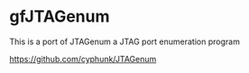# gfJTAGenum

This is a port of JTAGenum a JTAG port enumeration program

https://github.com/cyphunk/JTAGenum 



